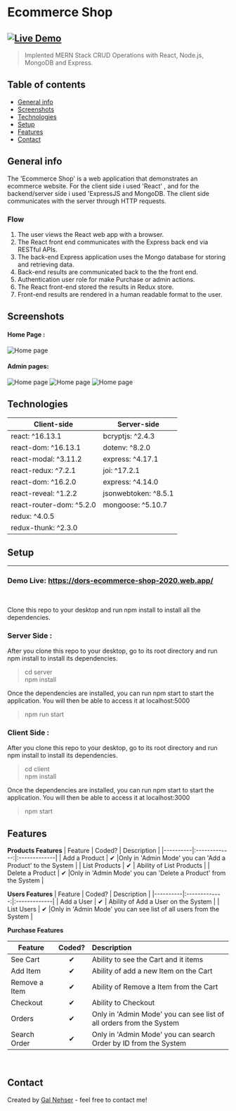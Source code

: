 # Ecommerce Shop
[![Live Demo](https://img.shields.io/badge/demo-online-green.svg)](https://dors-ecommerce-shop-2020.web.app/)
---
>Implented MERN Stack CRUD Operations with React, Node.js, MongoDB and Express.


## Table of contents
* [General info](#general-info)
* [Screenshots](#screenshots)
* [Technologies](#technologies)
* [Setup](#setup)
* [Features](#features)
* [Contact](#contact)

## General info
The 'Ecommerce Shop' is a web application that demonstrates an ecommerce website.
For the client side i used 'React' , and for the backend/server side i used 'ExpressJS and MongoDB.
The client side communicates with the server through HTTP requests. 

### Flow
1. The user views the React web app with a browser.
2. The React front end communicates with the Express back end via RESTful APIs.
3. The back-end Express application uses the Mongo database for storing and retrieving data.
4. Back-end results are communicated back to the the front end.
5. Authentication user role for make Purchase or admin actions.
6. The React front-end stored the results in Redux store.
7. Front-end results are rendered in a human readable format to the user.

## Screenshots
#### Home Page :
![Home page](./gitImages/HomePage.png)

#### Admin pages:
![Home page](./gitImages/productAdmin.png)
![Home page](./gitImages/adminOrder.png)
![Home page](./gitImages/userAdmin.png)

## Technologies
Client-side | Server-side
--- | ---
react: ^16.13.1| bcryptjs: ^2.4.3
react-dom: ^16.13.1|dotenv: ^8.2.0
react-modal: ^3.11.2| express: ^4.17.1
react-redux: ^7.2.1 |joi: ^17.2.1
react-dom: ^16.2.0 | express: ^4.14.0
react-reveal: ^1.2.2| jsonwebtoken: ^8.5.1
react-router-dom: ^5.2.0 | mongoose: ^5.10.7
redux: ^4.0.5 |
redux-thunk: ^2.3.0 |

## Setup
---
### Demo Live: https://dors-ecommerce-shop-2020.web.app/
<br>

Clone this repo to your desktop and run npm install to install all the dependencies.
### Server Side :
After you clone this repo to your desktop, go to its root directory and run npm install to install its dependencies.
>cd server <br>
>npm install<br>

Once the dependencies are installed, you can run npm start to start the application. You will then be able to access it at localhost:5000
>npm run start

### Client Side :
After you clone this repo to your desktop, go to its root directory and run npm install to install its dependencies.
>cd client <br>
>npm install<br>

Once the dependencies are installed, you can run npm start to start the application. You will then be able to access it at localhost:3000
>npm start

## Features

<b>Products Features</b>
| Feature  |  Coded?       | Description  |
|----------|:-------------:|:-------------|
| Add a Product | &#10004; |Only in 'Admin Mode' you can 'Add a Product' to the System |
| List Products | &#10004; | Ability of List Products |
| Delete a Product | &#10004; |Only in 'Admin Mode' you can 'Delete a Product' from the System |


<b>Users Features</b>
| Feature  |  Coded?       | Description  |
|----------|:-------------:|:-------------|
| Add a User | &#10004; | Ability of Add a User on the System |
| List Users | &#10004; |Only in 'Admin Mode' you can see list of all users from the System |



<b>Purchase Features</b>

| Feature  |  Coded?       | Description  |
|----------|:-------------:|:-------------|
| See Cart | &#10004; | Ability to see the Cart and it items |
| Add Item | &#10004; | Ability of add a new Item on the Cart |
| Remove a Item | &#10004; | Ability of Remove a Item from the Cart |
| Checkout |&#10004;| Ability to Checkout |
|Orders| &#10004; |Only in 'Admin Mode' you can see list of all orders from the System|
|Search Order|&#10004; |Only in 'Admin Mode' you can search Order by ID from the System|
<br>

## Contact
Created by [Gal Nehser](https://www.linkedin.com/in/gal-nesher-153a881a3/) - feel free to contact me!
